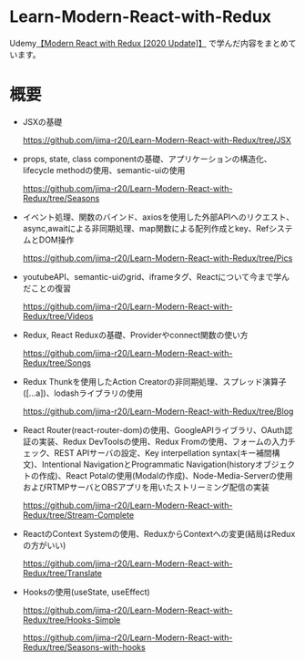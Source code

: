 # Learn-Modern-React-with-Redux
Udemy[【Modern React with Redux [2020 Update]】]( https://www.udemy.com/course/react-redux/ ) で学んだ内容をまとめています。

# 概要
- JSXの基礎

  https://github.com/jima-r20/Learn-Modern-React-with-Redux/tree/JSX

- props, state, class componentの基礎、アプリケーションの構造化、lifecycle methodの使用、semantic-uiの使用

  https://github.com/jima-r20/Learn-Modern-React-with-Redux/tree/Seasons

- イベント処理、関数のバインド、axiosを使用した外部APIへのリクエスト、async,awaitによる非同期処理、map関数による配列作成とkey、RefシステムとDOM操作

  https://github.com/jima-r20/Learn-Modern-React-with-Redux/tree/Pics

- youtubeAPI、semantic-uiのgrid、iframeタグ、Reactについて今まで学んだことの復習
  
  https://github.com/jima-r20/Learn-Modern-React-with-Redux/tree/Videos

- Redux, React Reduxの基礎、Providerやconnect関数の使い方
  
  https://github.com/jima-r20/Learn-Modern-React-with-Redux/tree/Songs

- Redux Thunkを使用したAction Creatorの非同期処理、スプレッド演算子([...a])、lodashライブラリの使用

  https://github.com/jima-r20/Learn-Modern-React-with-Redux/tree/Blog

- React Router(react-router-dom)の使用、GoogleAPIライブラリ、OAuth認証の実装、Redux DevToolsの使用、Redux Fromの使用、フォームの入力チェック、REST APIサーバの設定、Key interpellation syntax(キー補間構文)、Intentional NavigationとProgrammatic Navigation(historyオブジェクトの作成)、React Potalの使用(Modalの作成)、Node-Media-Serverの使用およびRTMPサーバとOBSアプリを用いたストリーミング配信の実装
  
  https://github.com/jima-r20/Learn-Modern-React-with-Redux/tree/Stream-Complete

- ReactのContext Systemの使用、ReduxからContextへの変更(結局はReduxの方がいい)
  
  https://github.com/jima-r20/Learn-Modern-React-with-Redux/tree/Translate

- Hooksの使用(useState, useEffect)

  https://github.com/jima-r20/Learn-Modern-React-with-Redux/tree/Hooks-Simple
  
  https://github.com/jima-r20/Learn-Modern-React-with-Redux/tree/Seasons-with-hooks
